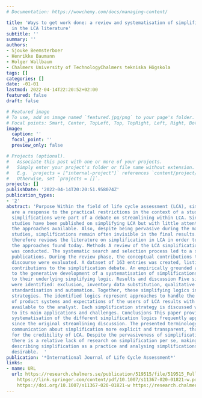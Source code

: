 ```yaml
---
# Documentation: https://wowchemy.com/docs/managing-content/

title: 'Ways to get work done: a review and systematisation of simplification practices
  in the LCA literature'
subtitle: ''
summary: ''
authors:
- Sjouke Beemsterboer
- Henrikke Baumann
- Holger Wallbaum
- Chalmers University of TechnologyChalmers tekniska Högskola
tags: []
categories: []
date: -01-01
lastmod: 2022-04-14T22:20:52+02:00
featured: false
draft: false

# Featured image
# To use, add an image named `featured.jpg/png` to your page's folder.
# Focal points: Smart, Center, TopLeft, Top, TopRight, Left, Right, BottomLeft, Bottom, BottomRight.
image:
  caption: ''
  focal_point: ''
  preview_only: false

# Projects (optional).
#   Associate this post with one or more of your projects.
#   Simply enter your project's folder or file name without extension.
#   E.g. `projects = ["internal-project"]` references `content/project/deep-learning/index.md`.
#   Otherwise, set `projects = []`.
projects: []
publishDate: '2022-04-14T20:20:51.958074Z'
publication_types:
- '2'
abstract: 'Purpose Within the field of life cycle assessment (LCA), simplifications
  are a response to the practical restrictions in the context of a study. In the 1990s,
  simplifications were part of a debate on streamlining within LCA. Since then, many
  studies have been published on simplifying LCA but with little attention to systematise
  the approaches available. Also, despite being pervasive during the making of LCA
  studies, simplifications remain often invisible in the final results. This paper
  therefore reviews the literature on simplification in LCA in order to systematise
  the approaches found today. Methods A review of the LCA simplification literature
  was conducted. The systematic search and selection process led to a sample of 166
  publications. During the review phase, the conceptual contributions to the simplification
  discourse were evaluated. A dataset of 163 entries was created, listing the conceptual
  contributions to the simplification debate. An empirically grounded analysis led
  to the generative development of a systematisation of simplifications according
  to their underlying simplifying logic. Results and discussion Five simplifying logics
  were identified: exclusion, inventory data substitution, qualitative expert judgment,
  standardisation and automation. Together, these simplifying logics inform 13 simplification
  strategies. The identified logics represent approaches to handle the complexities
  of product systems and expectations of the users of LCA results with the resources
  available to the analyst. Each simplification strategy is discussed with regard
  to its main applications and challenges. Conclusions This paper provides a first
  systematisation of the different simplification logics frequently applied in LCA
  since the original streamlining discussion. The presented terminology can help making
  communication about simplification more explicit and transparent, thus important
  for the credibility of LCA. Despite the pervasiveness of simplification in LCA,
  there is a relative lack of research on simplification per se, making further research
  describing simplification as a practice and analysing simplifications methodologically
  desirable.  '
publication: '*International Journal of Life Cycle Assessment*'
links:
- name: URL
  url: https://research.chalmers.se/publication/519515/file/519515_Fulltext.pdf FULLTEXT
    https://link.springer.com/content/pdf/10.1007/s11367-020-01821-w.pdf https://research.chalmers.se/publication/519299
    https://doi.org/10.1007/s11367-020-01821-w https://research.chalmers.se/publication/519515
---
```

